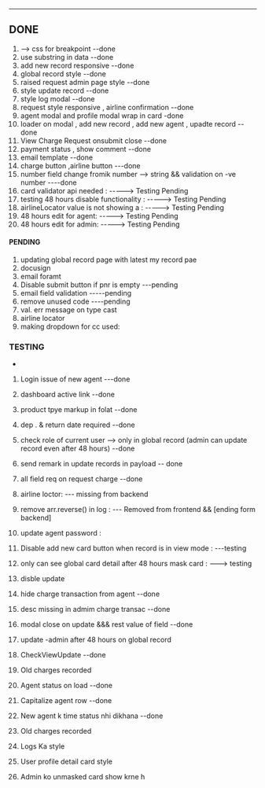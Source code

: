 <!-- https://datastudio.google.com/u/0/reporting/2975876c-76bc-4c5c-9775-74544276471c/page/ElInC -->

---

## DONE

1. --> css for breakpoint --done
2. use substring in data --done
3. add new record responsive --done
4. global record style --done
5. raised request admin page style --done
6. style update record --done
7. style log modal --done
8. request style responsive , airline confirmation --done
9. agent modal and profile modal wrap in card -done
10. loader on modal , add new record , add new agent , upadte record --done
11. View Charge Request onsubmit close --done
12. payment status , show comment --done
13. email template --done
14. charge button ,airline button ---done
15. number field change fromik number --> string && validation on -ve number ----done
16. card validator api needed : -----> Testing Pending
17. testing 48 hours disable functionality : -----> Testing Pending
18. airlineLocator value is not showing a : -----> Testing Pending
19. 48 hours edit for agent: -----> Testing Pending
20. 48 hours edit for admin: -----> Testing Pending

#### PENDING

1. updating global record page with latest my record pae
2. docusign
3. email foramt
4. Disable submit button if pnr is empty ---pending
5. email field validation -----pending
6. remove unused code ----pending
7. val. err message on type cast
8. airline locator
9. making dropdown for cc used:

### TESTING

-

1. Login issue of new agent ---done
2. dashboard active link --done
3. product tpye markup in folat --done
4. dep . & return date required --done
5. check role of current user --> only in global record (admin can update record even after 48 hours) --done
6. send remark in update records in payload -- done
7. all field req on request charge --done

8. airline loctor: --- missing from backend
9. remove arr.reverse() in log : --- Removed from frontend && [ending form backend]
10. update agent password :
11. Disable add new card button when record is in view mode : ---testing
12. only can see global card detail after 48 hours mask card : ---> testing

13. disble update
14. hide charge transaction from agent --done
15. desc missing in admim charge transac --done
16. modal close on update &&& rest value of field --done
17. update -admin after 48 hours on global record
18. CheckViewUpdate --done
19. Old charges recorded

20. Agent status on load --done
21. Capitalize agent row --done
22. New agent k time status nhi dikhana --done
23. Old charges recorded
24. Logs Ka style
25. User profile detail card style
26. Admin ko unmasked card show krne h
